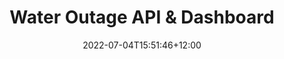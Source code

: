 ---
title: "Water Outage API & Dashboard"
date: 2022-07-04T15:51:46+12:00
draft: false

description: "A silly hobby project to prove that my region gets more outages than other regions of Auckland. Built with Go and had some fun combining Hugo with Vue (CDN)."

tags: ["postgres", "go", "postgis", "vue"]
status: completed
project_type: project
---